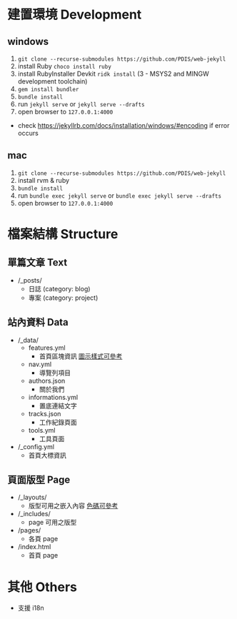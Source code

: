 # 建置環境 Development
## windows
1. `git clone --recurse-submodules https://github.com/PDIS/web-jekyll`
2. install Ruby `choco install ruby`
3. install RubyInstaller Devkit `ridk install` (3 - MSYS2 and MINGW development toolchain)
4. `gem install bundler`
5. `bundle install`
6. run `jekyll serve` or `jekyll serve --drafts`
7. open browser to `127.0.0.1:4000`
* check https://jekyllrb.com/docs/installation/windows/#encoding if error occurs

## mac
1. `git clone --recurse-submodules https://github.com/PDIS/web-jekyll`
2. install rvm & ruby
3. `bundle install`
3. run `bundle exec jekyll serve` or `bundle exec jekyll serve --drafts`
4. open browser to `127.0.0.1:4000`

# 檔案結構 Structure
## 單篇文章 Text
- /_posts/
  - 日誌 (category: blog)
  - 專案 (category: project)

## 站內資料 Data
- /_data/
  - features.yml
    - 首頁區塊資訊 [圖示樣式可參考][1]
  - nav.yml
    - 導覽列項目
  - authors.json
    - 關於我們
  - informations.yml
    - 置底連結文字
  - tracks.json
    - 工作紀錄頁面
  - tools.yml
    - 工具頁面
- /_config.yml
  - 首頁大標資訊
  

## 頁面版型 Page
- /_layouts/
  - 版型可用之嵌入內容 [色碼可參考][2]
- /_includes/
  - page 可用之版型
- /pages/
  - 各頁 page
- /index.html
  - 首頁 page

[1]: http://materializecss.com/icons.html
[2]: http://materializecss.com/color.html

# 其他 Others
- 支援 i18n
